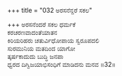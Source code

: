 +++
title = "032 ಅರಸನೆನ್ದರೆ ಸಕಲ"

+++
ಅರಸನೆಂದರೆ ಸಕಲ ಧರ್ಮಕೆ   
ಕರಚರಣವಾದಂತೆಯಾತನ   
ಕಿರಿಯರಿಹರು ಚತುರ್ವಿಧೋಪಾಯ ಸ್ವರೂಪದಲಿ  
ಸುರಮುನಿಯ ಮತದಿಂದ ಯಾಗೋ  
ತ್ಕರ್ಷಕಾದುದು ಬುದ್ಧಿ ಜನಪಾ  
ಧ್ವರದ ದಿಗ್ವಿಜಯಾಭಿಸಂಧಿಗೆ ಮಾಡಿದನು ಮನವ    ॥32॥